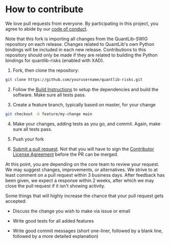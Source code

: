 # How to contribute

We love pull requests from everyone. By participating in this project, you agree to abide
by our [code of conduct](CODE_OF_CONDUCT.md).

Note that this fork is importing all changes from the QuantLib-SWIG repository on each
release. Changes related to QuantLib's own Python bindings will be included in each new
release. 
Contributions to this repository should only be made if they are related to building
the Python bindings for quantlib-risks (enabled with XAD).

1.  Fork, then clone the repository:

```bash
git clone https://github.com/yourusername/quantlib-risks.git
```

2.  Follow the [Build Instructions](README.md) to setup the dependencies and 
    build the software. Make sure all tests pass.

3.  Create a feature branch, typically based on master, for your change

```bash
git checkout -b feature/my-change main
```

4.  Make your changes, adding tests as you go, and commit. Again, make sure all 
    tests pass.

5.  Push your fork 

6.  [Submit a pull request][pr]. Not that you will have to sign the [Contributor License Agreement][cla] 
    before the PR can be merged.

At this point, you are depending on the core team to review your request. 
We may suggest changes, improvements, or alternatives. 
We strive to at least comment on a pull request within 3 business days. 
After feedback has been given, we expect a response within 2 weeks, 
after which we may close the pull request if it isn't showing activity.

Some things that will highly increase the chance that your pull request gets
accepted:

-   Discuss the change you wish to make via issue or email

-   Write good tests for all added features

-   Write good commit messages (short one-liner, followed by a blank line, 
    followed by a more detailed explanation)


[pr]: https://github.com/auto-differentiation/quantlib-risks/compare/

[cla]: https://gist.github.com/auto-differentiation-dev/5c6121c3f341e2de710fa034e9ff3263
